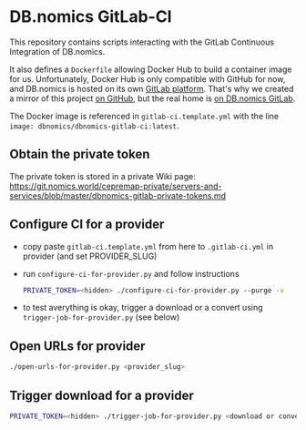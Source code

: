 # DB.nomics GitLab-CI

This repository contains scripts interacting with the GitLab Continuous Integration of DB.nomics.

It also defines a `Dockerfile` allowing Docker Hub to build a container image for us.
Unfortunately, Docker Hub is only compatible with GitHub for now, and DB.nomics is hosted on its own [GitLab platform](https://git.nomics.world/). That's why we created a mirror of this project [on GitHub](https://github.com/dbnomics/dbnomics-gitlab-ci), but the real home is [on DB.nomics GitLab](https://git.nomics.world/dbnomics/dbnomics-gitlab-ci).

The Docker image is referenced in `gitlab-ci.template.yml` with the line `image: dbnomics/dbnomics-gitlab-ci:latest`.

## Obtain the private token

The private token is stored in a private Wiki page: https://git.nomics.world/cepremap-private/servers-and-services/blob/master/dbnomics-gitlab-private-tokens.md

## Configure CI for a provider

- copy paste `gitlab-ci.template.yml` from here to `.gitlab-ci.yml` in provider (and set PROVIDER_SLUG)
- run `configure-ci-for-provider.py` and follow instructions

    ```sh
    PRIVATE_TOKEN=<hidden> ./configure-ci-for-provider.py --purge -v    <provider_slug>
    ```

- to test averything is okay, trigger a download or a convert using `trigger-job-for-provider.py` (see below)

## Open URLs for provider

```sh
./open-urls-for-provider.py <provider_slug>
```

## Trigger download for a provider

```sh
PRIVATE_TOKEN=<hidden> ./trigger-job-for-provider.py <download or convert> <provider_slug>
```
